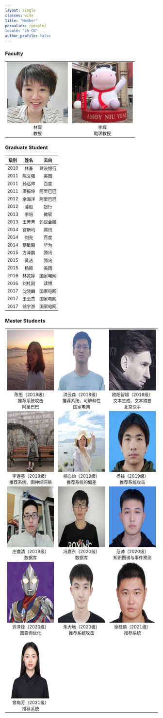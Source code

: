 ```yaml
---
layout: single
classes: wide
title: "Member"
permalink: /people/
locale: "zh-CN"
author_profile: false
---
```


<table>
    <h3>
        Faculty
    </h3>
    <tr>
        <td><center><img src="/image/linchen.jpg" width = "200" height = "200"><br>林琛<br>教授</center></td>
        <td><center><img src="/image/lihui.jpg" width = "200" height = "200"><br>李辉<br>助理教授</center></td>
    </tr>
</table>
<h3>Graduate Student</h3>

| 级别 |  姓名  |   去向   |
| :--: | :----: | :------: |
| 2010 |  林春  | 建设银行 |
| 2011 | 陈文强 |   美图   |
| 2011 | 孙远帅 |   百度   |
| 2011 | 唐振坤 | 阿里巴巴 |
| 2012 | 余海洋 | 阿里巴巴 |
| 2012 |  潘超  |   银行   |
| 2013 |  李培  |   微软   |
| 2013 | 王菁菁 | 蚂蚁金服 |
| 2014 | 官新均 |   腾讯   |
| 2014 |  刘充  |   百度   |
| 2014 | 蔡敏毅 |   华为   |
| 2015 | 方泽鹏 |   腾讯   |
| 2015 |  黄洁  |   腾讯   |
| 2015 |  杨颖  |   美团   |
| 2016 | 林灵婷 | 国家电网 |
| 2016 | 刘杜刚 |   读博   |
| 2017 | 沈晓麟 | 国家电网 |
| 2017 | 王云杰 | 国家电网 |
| 2017 | 翁宇游 | 国家电网 |

<table>
    <h3>
        Master Students
    </h3>
    <tr>
        <td width="250"><center><img src="/image/chensi.jpg" width = "200" height = "200"><br>陈思（2018级）<br>推荐系统攻击<br>阿里巴巴</center></td>
        <td width="250"><center><img src="/image/hongyunsen.jpg" width = "200" height = "200"><br>洪云森（2018级）<br>推荐系统、可解释性<br>国家电网</center></td>
        <td width="250"><center><img src="/image/ouyangzhichao.jpg" width = "200" height = "200"><br>欧阳智超（2018级）<br>文本生成、文本摘要<br>北京快手</center></td>
    </tr>
    <tr>
        <td><center><img src="/image/lilianyun.jpg" width = "200" height = "200"><br>李连芸（2019级）<br>推荐系统、图神经网络</center></td>
        <td><center><img src="/image/liuxinyi.jpg" width = "200" height = "200"><br>柳心怡（2019级）<br>推荐系统的偏差</center></td>
        <td><center><img src="/image/yangqian.jpg" width = "200" height = "200"><br>杨钱（2019级）<br>推荐系统攻击</center></td>
    </tr>
    <tr>
        <td><center><img src="/image/zhuangjunqing.jpg" width = "200" height = "200"><br>庄俊清（2019级）<br>数据库</center></td>
        <td><center><img src="/image/fengjiadong.jpg" width = "200" height = "200"><br>冯嘉东（2020级）<br>数据库</center></td>
        <td><center><img src="/image/fanshuai.jpg" width = "200" height = "200"><br>范帅（2020级）<br>知识图谱与事件预测</center></td>  
    </tr>
    <tr>
        <td><center><img src="/image/xuzequan.jpg" width = "200" height = "200"><br>许泽铨（2020级）<br>图查询优化</center></td>
        <td><center><img src="/image/zhudadi.jpg" width = "200" height = "200"><br>朱大地（2020级）<br>推荐系统攻击</center></td>
        <td><center><img src="/image/xuguipeng.jpg" width = "200" height = "200"><br>徐桂鹏（2021级）<br>推荐系统</center></td>
    </tr>
    <tr>
        <td><center><img src="/image/zengmeifang.jpg" width = "200" height = "200"><br>曾梅芳（2021级）<br>推荐系统</center></td>
    </tr>
</table>

